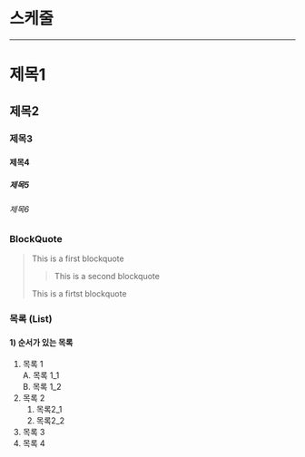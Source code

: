 # 스케줄

---

# 제목1

## 제목2

### 제목3

#### 제목4

##### 제목5

###### 제목6

### BlockQuote

> This is a first blockquote
>
> > This is a second blockquote
>
> This is a firtst blockquote

### 목록 (List)

#### 1) 순서가 있는 목록

1. 목록 1  
   A. 목록 1_1  
   B. 목록 1_2
2. 목록 2
   1. 목록2_1
   2. 목록2_2
3. 목록 3
4. 목록 4
